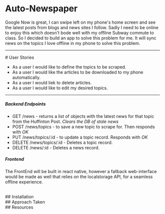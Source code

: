 # Auto-Newspaper
Google Now is great, I can swipe left on my phone's home screen and see the latest posts from blogs and news sites I follow. Sadly I need to be online to enjoy this which doesn't bode well with my offline Subway commute to class. So I decided to build an app to solve this problem for me. It will sync news on the topics I love offline in my phone to solve this problem. 
<hr>
# User Stories

* As a user I would like to define the topics to be scraped.
* As a user I would like the articles to be downloaded to my phone automatically. 
* As a user I would liek to delete articles.
* As a user I would like to edit my desired topics.

---

##### Backend Endpoints

* GET /news - returns a list of objects with the latest news for that topic from the Huffinton Post. *Clears the DB of stale news*
* POST /news/topics - to save a new topic to scrape for. Then responds with *OK*
* PUT /news/topics/:id - to update a topic record. Responds with *OK*
* DELETE /news/topics/:id - Deletes a topic record.
* DELETE /news/:id  - Deletes a news record. 

##### Frontend

The FrontEnd will be built in react native, however a fallback web-interface would be made as well that relies on the localstorage API, for a seamless offline experience. 

<br>
## Installation

<br>
## Approach Taken

<br>
## Resources

<br>
